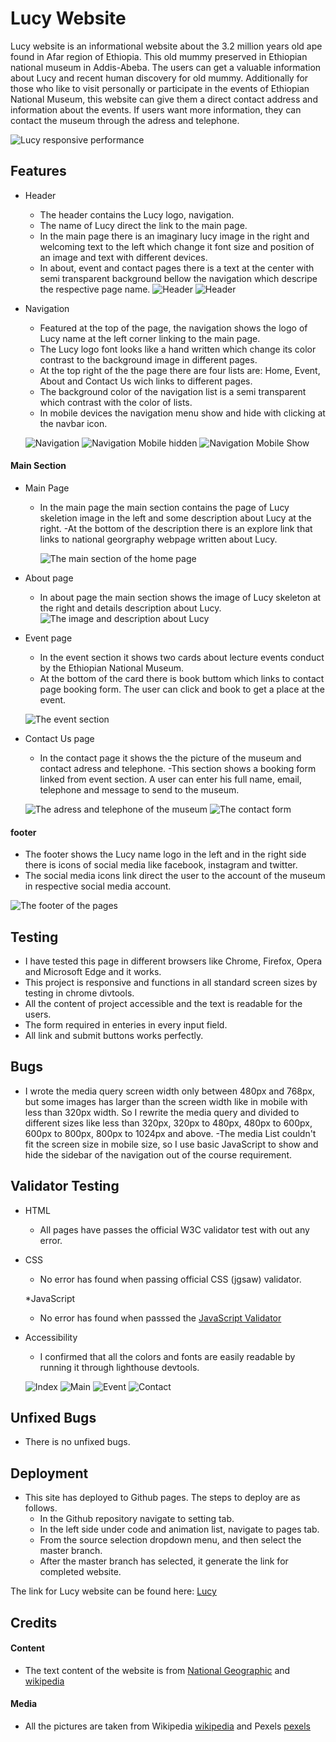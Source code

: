 # Lucy Website

Lucy website is an informational website about the 3.2 million years old ape found in Afar region of Ethiopia. This old mummy preserved in Ethiopian national museum in Addis-Abeba. 
The users can get a valuable information about Lucy and recent human discovery for old mummy. Additionally for those who like to visit personally or participate in the events of Ethiopian National Museum, this website can give them a direct contact address and information about the events. If users want more information, they can contact the museum through the adress and telephone.

![Lucy responsive performance](https://github.com/HabenMebrahtom/codeinstitute_lucy_project_01/blob/main/designs/Screenshot%20.png)

## Features 

* Header 

  - The header contains the Lucy logo, navigation.
  - The name of Lucy direct the link to the main page.
  - In the main page there is an imaginary lucy image in the right and welcoming text to the left which change it font size and position of an image and text with different devices.
  - In about, event and contact pages there is a text at the center with semi transparent background bellow the navigation which descripe the respective page name.
  ![Header](https://github.com/HabenMebrahtom/codeinstitute_lucy_project_01/blob/main/designs/header.png)
   ![Header](https://github.com/HabenMebrahtom/codeinstitute_lucy_project_01/blob/main/designs/events-header.png)

* Navigation 

  - Featured at the top of the page, the navigation shows the logo of Lucy name at the left corner linking to the main page. 
  - The Lucy logo font looks like a hand written which change its color contrast to the background image in different pages. 
  - At the top right of the the page there are four lists are: Home, Event, About and Contact Us wich links to different pages.
  - The background color of the navigation list is a semi transparent which contrast with the color of lists.
  - In mobile devices the navigation menu show and hide with clicking at the navbar icon.

   ![Navigation](https://github.com/HabenMebrahtom/codeinstitute_lucy_project_01/blob/main/designs/navigation.png) 
   ![Navigation Mobile hidden](https://github.com/HabenMebrahtom/codeinstitute_lucy_project_01/blob/main/designs/mobile-navigation.png) 
   ![Navigation Mobile Show](https://github.com/HabenMebrahtom/codeinstitute_lucy_project_01/blob/main/designs/mobile-nav-list.png) 


 
#### Main Section 

  * Main Page
    - In the main page the main section contains the page of Lucy skeletion image in the left and some description about Lucy at the right.
    -At the bottom of the description there is an explore link that links to national georgraphy webpage written about Lucy.

      ![The main section of the home page](https://github.com/HabenMebrahtom/codeinstitute_lucy_project_01/blob/main/designs/section.png) 
    
  * About page 
    - In about page the main section shows the image of Lucy skeleton at the right and details description about Lucy. 
      ![The image and description about Lucy](https://github.com/HabenMebrahtom/codeinstitute_lucy_project_01/blob/main/designs/about-section.png) 

  * Event page
    - In the event section it shows two cards about lecture events conduct by the Ethiopian National Museum. 
    - At the bottom of the card there is book buttom which links to contact page booking form. The user can click and book to get a place at the event.

    ![The event section](https://github.com/HabenMebrahtom/codeinstitute_lucy_project_01/blob/main/designs/events-card.png) 

  * Contact Us page 
    - In the contact page it shows the the picture of the museum and contact adress and telephone.
    -This section shows a booking form linked from event section. A user can enter his full name, email,  telephone and message to send to the museum.

     ![The adress and telephone of the museum](https://github.com/HabenMebrahtom/codeinstitute_lucy_project_01/blob/main/designs/address.png) 
      ![The contact form](https://github.com/HabenMebrahtom/codeinstitute_lucy_project_01/blob/main/designs/form.png) 
   
#### footer 
  
  - The footer shows the Lucy name logo in the left and in the right side there is icons of social media like facebook, instagram and twitter.
  - The social media icons link direct the user to the account of the museum in respective social media account.

 ![The footer of the pages](https://github.com/HabenMebrahtom/codeinstitute_lucy_project_01/blob/main/designs/footer.png)

## Testing 
  - I have tested this page in different browsers like Chrome, Firefox, Opera and Microsoft Edge and it works.
  - This project is responsive and functions in all standard screen sizes by testing in chrome divtools.
  - All the content of project  accessible and the text is readable for the users. 
  - The form required in enteries in every input field. 
  - All link and submit buttons works perfectly.

## Bugs

- I wrote the media query screen width only between 480px and 768px, but some images has larger than the screen width like in mobile with less than 320px width. So I rewrite the media query and divided to different sizes like less than 320px, 320px to 480px, 480px to 600px, 600px to 800px, 800px to 1024px and above. 
-The media List couldn't fit the screen size in mobile size, so I use basic JavaScript to show and hide the sidebar of the navigation out of the course requirement.

## Validator Testing 
 
  * HTML
    - All pages have passes the official W3C validator test with out any error.

  * CSS 
    - No error has found when passing official CSS (jgsaw) validator.

    *JavaScript
    - No error has found when passsed the [JavaScript Validator](https://beautifytools.com/javascript-validator.php)

  * Accessibility 

    - I confirmed that all the colors and fonts are easily readable by running it through lighthouse devtools.
    
    ![Index](https://github.com/HabenMebrahtom/codeinstitute_lucy_project_01/blob/main/designs/index-seo.png)
    ![Main](https://github.com/HabenMebrahtom/codeinstitute_lucy_project_01/blob/main/designs/about-seo.png)
    ![Event](https://github.com/HabenMebrahtom/codeinstitute_lucy_project_01/blob/main/designs/event-seo.png)
    ![Contact](https://github.com/HabenMebrahtom/codeinstitute_lucy_project_01/blob/main/designs/contact-seo.png)


## Unfixed Bugs

  - There is no unfixed bugs.

## Deployment 
    
  * This site has deployed to Github pages. The steps to deploy are as follows.
    - In the Github repository navigate to setting tab.
    - In the left side under code and animation list, navigate to pages tab.
    - From the source selection dropdown menu, and then select the master branch. 
    - After the master branch has selected, it generate the link for completed website.
    
The link for Lucy website can be found here: [Lucy](https://habenmebrahtom.github.io/codeinstitute_lucy_project_01/)

## Credits
   
#### Content

   - The text content of the website is from [National Geographic](https://www.nationalgeographic.com/) and [wikipedia](https://www.wikipedia.org/) 

#### Media 

  - All the pictures are taken from Wikipedia [wikipedia](https://www.wikipedia.org/) and Pexels [pexels](https://www.pexels.com/)
  

